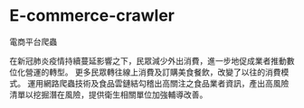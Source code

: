 # E-commerce-crawler

電商平台爬蟲

在新冠肺炎疫情持續蔓延影響之下，民眾減少外出消費，進一步地促成業者推動數位化營運的轉型。
更多民眾轉往線上消費及訂購美食餐飲，改變了以往的消費模式。
運用網路爬蟲技術及食品雲鏈結勾稽出高關注之食品業者資訊，產出高風險清單以挖掘潛在風險，提供衛生相關單位加強輔導改善。
